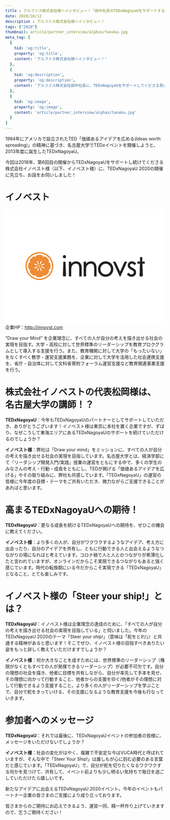 ```yaml
---
title : アルファス株式会社様へインタビュー！「田中社長のTEDxNagoyaUをサポートする思いとは！？」
date: 2020/10/12
description : アルファス株式会社様へインタビュー！
tags: ["2020"]
thumbnail: article/partner_interview/alphas/tanaka.jpg
meta_tag: [
  {
    hid: 'og:title',
    property: 'og:title',
    content: 'アルファス株式会社様へインタビュー！'
  },
  {
    hid: 'og:description',
    property: 'og:description',
    content: 'アルファス株式会社田中社長に、TEDxNagoyaUをサポートしてくださる思いを伺いました。'
  },
  {
    hid: 'og:image',
    property: 'og:image',
    content: 'article/partner_interview/alphas/tanaka.jpg'
  }
]
---
```

1984年にアメリカで設立されたTED「価値あるアイデアを広める(Ideas worth spreading)」の精神に基づき、名古屋大学でTEDxイベントを開催しようと、2013年度に誕生したTEDxNagoyaU。

今回は2018年、第6回目の開催からTEDxNagoyaUをサポートし続けてくださる株式会社イノベスト様（以下、イノベスト様）に、TEDxNagoyaU 2020の開催に先立ち、お話をお伺いしました！
  
# イノベスト

![イノベスト ロゴ](article/partner_interview/innovst/logo.jpg)
企業HP：http://innovst.com

“Draw your Mind” を企業理念に、すべての人が自分の考えを描き出せる社会の実現を目指す。大学・高校に対して世界標準のリーダーシップを教育プロクグラムとして導入する支援を行う。また、教育機関に対して大学の「もったいない」をなくすべく教学・運営支援業務を、企業に対して大学を活用した社会連携支援を、省庁・自治体に対して文科省寄附フォーラム運営支援など教育関連事業支援を行う。

# 株式会社イノベストの代表松岡様は、名古屋大学の講師！？
__TEDxNagoyaU__：今年もTEDxNagoyaUのパートナーとしてサポートしていただき、ありがとうございます！イノベスト様は東京に本社を置く企業ですが、ずばり、なぜこうして東海エリアにあるTEDxNagoyaUのサポートを続けていただけるのでしょうか？

__イノベスト様__：弊社は「Draw your mind」をミッションに、すべての人が自分の考えを描き出せる社会の実現を目指しています。名古屋大学とは、経済学部にて『リーダシップ開発入門/実践』授業の運営をともにする中で、多くの学生のみなさんの考え・行動・成長をともにし、TEDが掲げる「価値あるアイデアを広げる」やその取り組みに、弊社も共感しています。「TEDxNagoyaU」の運営の皆様に今年度の目標・テーマをご共有いただき、微力ながらご支援できることがあればと思います。

# 高まるTEDxNagoyaUへの期待！
__TEDxNagoyaU__：更なる成長を続けるTEDxNagoyaUへの期待を、ぜひこの機会に教えてください。

__イノベスト様__：より多くの人が、自分がワクワクするようなアイデア、考え方に出会ったり、自分のアイデアを共有し、ともに行動できる人と出会えるようなつながりの場になればと考えています。コロナ禍で人と人とのつながりが希薄化したと言われていますが、オンラインだからこそ実現できるつながりもあると強く感じています。時代の転換期にいる今だからこそ実現できる「TEDxNagoyaU」となること、とても楽しみです。

# イノベスト様の「Steer your ship!」とは？
__TEDxNagoyaU__：イノベスト様は企業理念の達成のために、「すべての人が自分の考えを描き出せる社会の実現を目指している」と伺いました。今年のTEDxNagoyaU 2020のテーマ「Steer your ship!」（意味は「舵をとれ!」）と共通する精神があると思います！そこでぜひ、イノベスト様の目指すべきありたい姿をもっと詳しく教えていただけますでしょうか？

__イノベスト様__：何か大きなことを成すためには、世界標準のリーダーシップ（権限がなくともすべての人が発揮できるリーダーシップ）が必要不可欠です。自分の理想の社会を描き、他者に目標を共有しながら、自分が率先して手本を見せ、その理想に向かって行動すること、他者からの支援を仰ぐ/他者がその理想に対して行動できるよう支援すること。より多くの人がリーダーシップを学ぶことで、自分で舵をきっていける、その支援になるような教育支援を今後も行なっていきます。

# 参加者へのメッセージ
__TEDxNagoyaU__：それでは最後に、TEDxNagoyaUイベントの参加者の皆様に、メッセージをいただけないでしょうか？

__イノベスト様__：社会の変化がはやく、複雑で不安定な今はVUCA時代と呼ばれていますが、そんな中で「Steer Your Ship!」は誰しもが心に刻む必要のある言葉だと感じています。「TEDxNagoyaU」で、自分が舵を切りたくなるワクワクする何かを見つけて、共有して、イベント前よりも少し明るい気持ちで毎日を過ごしていただけたら嬉しいです。

新たなアイデアに出会えるTEDxNagoyaU 2020イベント。今年のイベントもパートナー企業の皆さまのご支援により成り立っております。

皆さまからのご期待にお応えできるよう、運営一同、精一杯作り上げていきますので、乞うご期待ください！